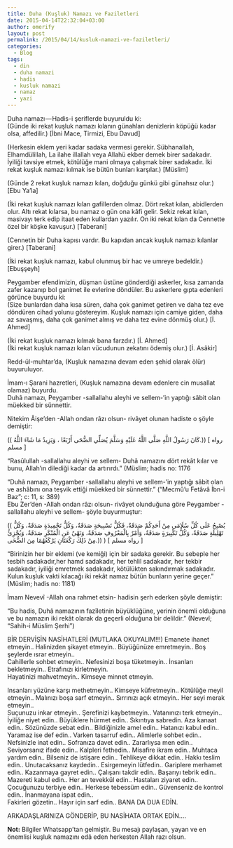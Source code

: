 ```yaml
---
title: Duha (Kuşluk) Namazı ve Faziletleri
date: 2015-04-14T22:32:04+03:00
author: omerify
layout: post
permalink: /2015/04/14/kusluk-namazi-ve-faziletleri/
categories:
  - Blog
tags:
  - din
  - duha namazi
  - hadis
  - kusluk namazi
  - namaz
  - yazi
---
```

 

Duha namazı — Hadis-i şeriflerde buyuruldu ki:  
(Günde iki rekat kuşluk namazı kılanın günahları denizlerin köpüğü kadar olsa, affedilir.) [İbni Mace, Tirmizi, Ebu Davud]

(Herkesin eklem yeri kadar sadaka vermesi gerekir. Sübhanallah, Elhamdülillah, La ilahe illallah veya Allahü ekber demek birer sadakadır. İyiliği tavsiye etmek, kötülüğe mani olmaya çalışmak birer sadakadır. İki rekat kuşluk namazı kılmak ise bütün bunları karşılar.) [Müslim]

(Günde 2 rekat kuşluk namazı kılan, doğduğu günkü gibi günahsız olur.) [Ebu Ya’la]

(İki rekat kuşluk namazı kılan gafillerden olmaz. Dört rekat kılan, abidlerden olur. Altı rekat kılarsa, bu namaz o gün ona kâfi gelir. Sekiz rekat kılan, masivayı terk edip itaat eden kullardan yazılır. On iki rekat kılan da Cennette özel bir köşke kavuşur.) [Taberani]

(Cennetin bir Duha kapısı vardır. Bu kapıdan ancak kuşluk namazı kılanlar girer.) [Taberani]

(İki rekat kuşluk namazı, kabul olunmuş bir hac ve umreye bedeldir.) [Ebuşşeyh]

Peygamber efendimizin, düşman üstüne gönderdiği askerler, kısa zamanda zafer kazanıp bol ganimet ile evlerine döndüler. Bu askerlere gıpta edenleri görünce buyurdu ki:  
(Size bunlardan daha kısa süren, daha çok ganimet getiren ve daha tez eve döndüren cihad yolunu göstereyim. Kuşluk namazı için camiye giden, daha az savaşmış, daha çok ganimet almış ve daha tez evine dönmüş olur.) [İ. Ahmed]

(İki rekat kuşluk namazı kılmak bana farzdır.) [İ. Ahmed]  
(İki rekat kuşluk namazı kılan vücudunun zekatını ödemiş olur.) [İ. Asâkir]

Redd-ül-muhtar’da, (Kuşluk namazına devam eden şehid olarak ölür) buyuruluyor.

İmam-ı Şarani hazretleri, (Kuşluk namazına devam edenlere cin musallat olamaz) buyurdu.  
Duhâ namazı, Peygamber -sallallahu aleyhi ve sellem-’in yaptığı sâbit olan müekked bir sünnettir.

Nitekim Âişe’den -Allah ondan râzı olsun- rivâyet olunan hadiste o şöyle demiştir:

(( كَانَ رَسُولُ اللَّهِ صَلَّى اللَّهُ عَلَيْهِ وَسَلَّمَ يُصَلِّي الضُّحَى أَرْبَعًا ، وَيَزِيدُ مَا شَاءَ اللَّهُ.)) [ رواه مسلم ]

“Rasûlullah -sallallahu aleyhi ve sellem- Duhâ namazını dört rekât kılar ve bunu, Allah’ın dilediği kadar da artırırdı.” (Müslim; hadis no: 1176

“Duhâ namazı, Peygamber -sallallahu aleyhi ve sellem-’in yaptığı sâbit olan ve ashâbını ona teşvik ettiği müekked bir sünnettir.” (“Mecmû’u Fetâvâ İbn-i Baz”; c: 11, s: 389)  
Ebu Zer’den -Allah ondan râzı olsun- rivâyet olunduğuna göre Peygamber -sallallahu aleyhi ve sellem- şöyle buyurmuştur:

(( يُصْبِحُ عَلَى كُلِّ سُلَامَى مِنْ أَحَدِكُمْ صَدَقَةٌ، فَكُلُّ تَسْبِيحَةٍ صَدَقَةٌ، وَكُلُّ تَحْمِيدَةٍ صَدَقَةٌ، وَكُلُّ تَهْلِيلَةٍ صَدَقَةٌ، وَكُلُّ تَكْبِيرَةٍ صَدَقَةٌ، وَأَمْرٌ بِالْمَعْرُوفِ صَدَقَةٌ، وَنَهْيٌ عَنِ الْمُنْكَرِ صَدَقَةٌ، وَيُجْزِئُ مِنْ ذَلِكَ رَكْعَتَانِ يَرْكَعُهُمَا مِنَ الضُّحَى.)) ) [ رواه مسلم ]

“Birinizin her bir eklemi (ve kemiği) için bir sadaka gerekir. Bu sebeple her tesbih sadakadır,her hamd sadakadır, her tehlil sadakadır, her tekbir sadakadır, iyiliği emretmek sadakadır, kötülükten sakındırmak sadakadır. Kulun kuşluk vakti kılacağı iki rekât namaz bütün bunların yerine geçer.” (Müslim; hadis no: 1181)

İmam Nevevî -Allah ona rahmet etsin- hadisin şerh ederken şöyle demiştir:

“Bu hadis, Duhâ namazının fazîletinin büyüklüğüne, yerinin önemli olduğuna ve bu namazın iki rekât olarak da geçerli olduğuna bir delildir.” (Nevevî; “Sahih-i Müslim Şerhi”)

BİR DERVİŞİN NASİHATLERİ (MUTLAKA OKUYALIM!!!) Emanete ihanet etmeyin.. Halinizden şikayet etmeyin.. Büyüğünüze emretmeyin.. Boş şeylerde ısrar etmeyin..  
Cahillerle sohbet etmeyin.. Nefesinizi boşa tüketmeyin.. İnsanları bekletmeyin.. Etrafınızı kirletmeyin.  
Hayatinizi mahvetmeyin.. Kimseye minnet etmeyin.

Insanları yüzüne karşı methetmeyin.. Kimseye küfretmeyin.. Kötülüğe meyil etmeyin.. Malınızı boşa sarf etmeyin.. Sırrınızı açık etmeyin.. Her seyi merak etmeyin..  
Suçunuzu inkar etmeyin.. Şerefinizi kaybetmeyin.. Vatanınızı terk etmeyin.. İyiliğe niyet edin.. Büyüklere hürmet edin.. Sıkıntıya sabredin. Aza kanaat edin.. Sözünüzde sebat edin.. Bildiğinizle amel edin.. Hatanızı kabul edin.. Yaramaz ise def edin.. Varken tasarruf edin.. Alimlerle sohbet edin.. Nefsinizle inat edin.. Sofranıza davet edin.. Zararlıysa men edin.. Seviyorsanız ifade edin.. Kalpleri fethedin.. Misafire ikram edin.. Muhtaca yardım edin.. Bilseniz de istişare edin.. Tehlikeye dikkat edin.. Hakkı teslim edin.. Unutacaksanız kaydedin.. Esirgemeyin lütfedin.. Gariplere merhamet edin.. Kazanmaya gayret edin.. Çalışanı takdir edin.. Başarıyı tebrik edin.. Mazereti kabul edin.. Her an tevekkül edin.. Hastaları ziyaret edin.. Çocuğunuzu terbiye edin.. Herkese tebessüm edin.. Güvenseniz de kontrol edin.. İnanmayana ispat edin..  
Fakirleri gözetin.. Hayır için sarf edin.. BANA DA DUA EDİN.

ARKADAŞLARINIZA GÖNDERİP, BU NASİHATA ORTAK EDİN….

**Not:** Bilgiler Whatsapp’tan gelmiştir. Bu mesajı paylaşan, yayan ve en önemlisi kuşluk namazını edâ eden herkesten Allah razı olsun.